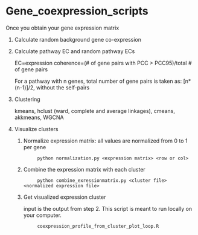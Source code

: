 # Gene_coexpression_scripts
Once you obtain your gene expression matrix
1) Calculate random background gene co-expression


2) Calculate pathway EC and random pathway ECs

      EC=expression coherence=(# of gene pairs with PCC > PCC95)/total # of gene pairs

      For a pathway with n genes, total number of gene pairs is taken as: [n*(n-1)]/2, without the self-pairs 

3) Clustering

      kmeans, hclust (ward, complete and average linkages), cmeans, akkmeans, WGCNA
      
4) Visualize clusters

      1. Normalize expression matrix: all values are normalized from 0 to 1 per gene
      
                  python normalization.py <expression matrix> <row or col>
  
      2. Combine the expression matrix with each cluster
      
                  python combine_exressionmatrix.py <cluster file> <normalized expression file>
  
      3. Get visualized expression cluster
      
          input is the output from step 2. This script is meant to run locally on your computer.
          
                  coexpression_profile_from_cluster_plot_loop.R
      
      

